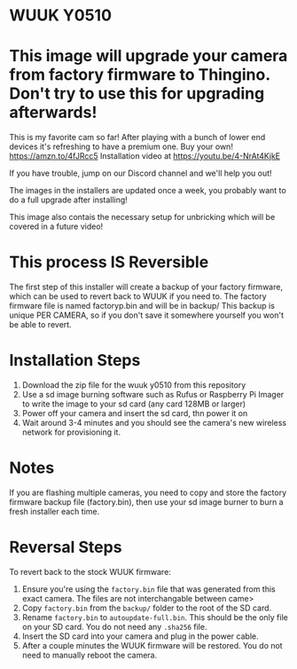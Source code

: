 # WUUK Y0510

# This image will upgrade your camera from factory firmware to Thingino. Don't try to use this for upgrading afterwards!

This is my favorite cam so far! After playing with a bunch of lower end devices it's refreshing to have a premium one.
Buy your own! https://amzn.to/4fJRcc5
Installation video at https://youtu.be/4-NrAt4KjkE

If you have trouble, jump on our Discord channel and we'll help you out!

The images in the installers are updated once a week, you probably want to do a full upgrade after installing!

This image also contais the necessary setup for unbricking which will be covered in a future video!

# This process IS Reversible

The first step of this installer will create a backup of your factory firmware, which can be used to revert back to WUUK if you need to.
The factory firmware file is named factoryp.bin and will be in backup/
This backup is unique PER CAMERA, so if you don't save it somewhere yourself you won't be able to revert.

# Installation Steps

1. Download the zip file for the wuuk y0510 from this repository
2. Use a sd image burning software such as Rufus or Raspberry Pi Imager to write the image to your sd card (any card 128MB or larger)
3. Power off your camera and insert the sd card, thn power it on
4. Wait around 3-4 minutes and you should see the camera's new wireless network for provisioning it.

# Notes

If you are flashing multiple cameras, you need to copy and store the factory firmware backup file (factory.bin), then use
your sd image burner to burn a fresh installer each time.

# Reversal Steps

To revert back to the stock WUUK firmware:

1. Ensure you're using the `factory.bin` file that was generated from this exact camera. The files are not interchangable between came>
2. Copy `factory.bin` from the `backup/` folder to the root of the SD card.
3. Rename `factory.bin` to `autoupdate-full.bin`. This should be the only file on your SD card. You do not need any `.sha256` file.
4. Insert the SD card into your camera and plug in the power cable.
5. After a couple minutes the WUUK firmware will be restored. You do not need to manually reboot the camera.
